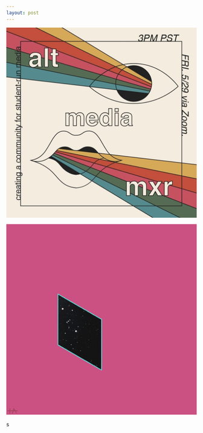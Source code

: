 ```yaml
---
layout: post
---
```



![alt text](../assets/2020-03-29-First-Altmediamxr.png)

![alt text](../assets/giphy1.gif)


s